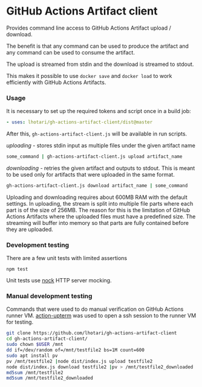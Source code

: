 # GitHub Actions Artifact client

Provides command line access to GitHub Actions Artifact upload / download.

The benefit is that any command can be used to produce the artifact and any command can be used to consume the artifact.

The upload is streamed from stdin and the download is streamed to stdout.

This makes it possible to use `docker save` and `docker load` to work efficiently with GitHub Actions Artifacts.

### Usage

It is necessary to set up the required tokens and script once in a build job:
```yaml
- uses: lhotari/gh-actions-artifact-client/dist@master
```

After this, `gh-actions-artifact-client.js` will be available in run scripts.

*uploading* - stores stdin input as multiple files under the given artifact name
```bash
some_command | gh-actions-artifact-client.js upload artifact_name
```

*downloading* - retries the given artifact and outputs to stdout.
This is meant to be used only for artifacts that were uploaded in the same format.

```bash
gh-actions-artifact-client.js download artifact_name | some_command
```

Uploading and downloading requires about 600MB RAM with the default settings.
In uploading, the stream is split into multiple file parts where each part is of the size of 256MB.
The reason for this is the limitation of GitHub Actions Artifacts where the uploaded files must have a predefined size. The streaming will buffer into memory so that parts are fully contained before they are uploaded.

### Development testing

There are a few unit tests with limited assertions
```
npm test
```
Unit tests use [nock](https://github.com/nock/nock) HTTP server mocking.

### Manual development testing

Commands that were used to do manual verification on GitHub Actions runner VM.
[action-upterm](https://github.com/lhotari/action-upterm) was used to open a ssh session to the runner VM for testing.

```bash
git clone https://github.com/lhotari/gh-actions-artifact-client
cd gh-actions-artifact-client/
sudo chown $USER /mnt
dd if=/dev/random of=/mnt/testfile2 bs=1M count=600
sudo apt install pv
pv /mnt/testfile2 |node dist/index.js upload testfile2
node dist/index.js download testfile2 |pv > /mnt/testfile2_downloaded
md5sum /mnt/testfile2
md5sum /mnt/testfile2_downloaded
```

